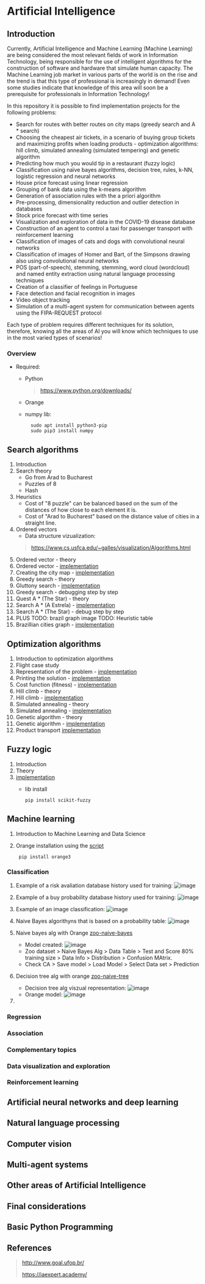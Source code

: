 # Artificial Intelligence
## Introduction
Currently, Artificial Intelligence and Machine Learning (Machine Learning) are being considered the most relevant fields of work in Information Technology, being responsible for the use of intelligent algorithms for the construction of software and hardware that simulate human capacity. The Machine Learning job market in various parts of the world is on the rise and the trend is that this type of professional is increasingly in demand! Even some studies indicate that knowledge of this area will soon be a prerequisite for professionals in Information Technology!

In this repository it is possible to find implementation projects for the following problems:
- Search for routes with better routes on city maps (greedy search and A * search)
- Choosing the cheapest air tickets, in a scenario of buying group tickets and maximizing profits when loading products - optimization algorithms: hill climb, simulated annealing (simulated tempering) and genetic algorithm
- Predicting how much you would tip in a restaurant (fuzzy logic)
- Classification using naïve bayes algorithms, decision tree, rules, k-NN, logistic regression and neural networks
- House price forecast using linear regression
- Grouping of bank data using the k-means algorithm
- Generation of association rules with the a priori algorithm
- Pre-processing, dimensionality reduction and outlier detection in databases
- Stock price forecast with time series
- Visualization and exploration of data in the COVID-19 disease database
- Construction of an agent to control a taxi for passenger transport with reinforcement learning
- Classification of images of cats and dogs with convolutional neural networks
- Classification of images of Homer and Bart, of the Simpsons drawing also using convolutional neural networks
- POS (part-of-speech), stemming, stemming, word cloud (wordcloud) and named entity extraction using natural language processing techniques
- Creation of a classifier of feelings in Portuguese
- Face detection and facial recognition in images
- Video object tracking
- Simulation of a multi-agent system for communication between agents using the FIPA-REQUEST protocol

Each type of problem requires different techniques for its solution, therefore, knowing all the areas of AI you will know which techniques to use in the most varied types of scenarios!

### Overview
  - Required: 
    - Python
      > https://www.python.org/downloads/
    - Orange
    - numpy lib:
            
            sudo apt install python3-pip            
            sudo pip3 install numpy
            
## Search algorithms
1. Introduction
2. Search theory
    - Go from Arad to Bucharest
    - Puzzles of 8
    - Hash
3. Heuristics
    - Cost of "8 puzzle" can be balanced based on the sum of the distances of how close to each element it is.
    - Cost of "Arad to Bucharest" based on the distance value of cities in a straight line.
 4. Ordered vectors
    - Data structure vizualization: 
    > https://www.cs.usfca.edu/~galles/visualization/Algorithms.html
5. Ordered vector - theory
6. Ordered vector - [implementation](search_algotithms/ordered-vector/orderedVector.py)
7. Creating the city map - [implementation](search_algotithms/city-map-greedy/city_map_graph.py) 
8. Greedy search - theory
9. Gluttony search - [implementation](search_algotithms/city-map-greedy/greedy_search.py)
10. Greedy search - debugging step by step
11. Quest A * (The Star) - theory
12. Search A * (A Estrela) - [implementation](search_algotithms/city-map-astar/astar_search.py)
13. Search A * (The Star) - debug step by step
14. PLUS
    TODO: brazil graph image
    TODO: Heuristic table
15. Brazillian cities graph - [implementation](search_algotithms/city-map-brazil)

## Optimization algorithms
1. Introduction to optimization algorithms
2. Flight case study
3. Representation of the problem - [implementation](optimization-algorithms/fly-travel-problem/problem_representation.py) 
3. Printing the solution - [implementation](optimization-algorithms/fly-travel-problem/problem_representation.py)
4. Cost function (fitness) - [implementation](optimization-algorithms/fly-travel-problem/fitness_function.py)
5. Hill climb - theory
6. Hill climb - [implementation](optimization-algorithms/fly-travel-problem/hill_climb.py)
7. Simulated annealing - theory
8. Simulated annealing - [implementation](optimization-algorithms/fly-travel-problem/simulated_annealing.py)
9. Genetic algorithm - theory
10. Genetic algorithm - [implementation](optimization-algorithms/fly-travel-problem/algoritmo_genetico.py)
11. Product transport [implementation](optimization-algorithms/product-transport)
 

## Fuzzy logic
1. Introduction
2. Theory
3. [implementation](fuzzy-logic/restaurant_tip.py)
   - lib install
   
         pip install scikit-fuzzy
    
## Machine learning
1. Introduction to Machine Learning and Data Science
2. Orange installation using the [script](machine_learning/orange_installation_script)
    
        pip install orange3
    
### Classification
1. Example of a risk avaliation database history used for training:
      ![image](https://user-images.githubusercontent.com/22028539/118693090-2028c700-b7e1-11eb-8449-a345da02e4a2.png)

2. Example of a buy probability database history used for training:
      ![image](https://user-images.githubusercontent.com/22028539/118693319-55cdb000-b7e1-11eb-9c23-b4ac14bbbbf9.png) 

3. Example of an image classification:
      ![image](https://user-images.githubusercontent.com/22028539/118693469-73027e80-b7e1-11eb-907c-41c91ec4715d.png) 

4. Naive Bayes algorithyns that is based on a probability table:
      ![image](https://user-images.githubusercontent.com/22028539/118693851-d5f41580-b7e1-11eb-9ee4-b0ecaa966632.png)

5. Naive bayes alg with Orange [zoo-naive-bayes](machine-learning/zoo_orange_naive_bayes.ows)
   - Model created:
        ![image](https://user-images.githubusercontent.com/22028539/118696564-caeeb480-b7e4-11eb-920a-55fefff4a19d.png)
   - Zoo dataset > Naive Bayes Alg > Data Table > Test and Score 80% training size > Data Info > Distribution > Confusion MAtrix.
   - Check CA > Save model > Load Model > Select Data set > Prediction
   
6. Decision tree alg with orange [zoo-naive-tree](machine-learning/zoo_orange_tree.ows)
   - Decision tree alg viszual representation:
        ![image](https://user-images.githubusercontent.com/22028539/118697927-35542480-b7e6-11eb-85b3-1f0b893d00ad.png)
   - Orange model:
        ![image](https://user-images.githubusercontent.com/22028539/118698886-4fdacd80-b7e7-11eb-9f51-7bbdd6eaa085.png)
   
7.    
### Regression
### Association
### Complementary topics
### Data visualization and exploration
### Reinforcement learning
## Artificial neural networks and deep learning
## Natural language processing
## Computer vision
## Multi-agent systems
## Other areas of Artificial Intelligence
## Final considerations
## Basic Python Programming

## References
>http://www.goal.ufop.br/
> 
>https://iaexpert.academy/
